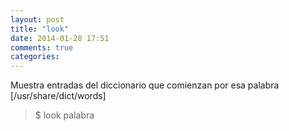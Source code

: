 ```yaml
---
layout: post
title: "look"
date: 2014-01-28 17:51
comments: true
categories: 
---
```

Muestra entradas del diccionario que comienzan por esa palabra [/usr/share/dict/words]

>$ look palabra

